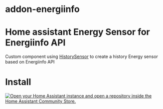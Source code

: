 # addon-energiinfo
# Home assistant Energy Sensor for Energiinfo API
Custom component using [HistorySensor](https://github.com/ldotlopez/ha-historical-sensor/tree/main) to create a history Energy sensor based on Energiinfo API

# Install
[![Open your Home Assistant instance and open a repository inside the Home Assistant Community Store.](https://my.home-assistant.io/badges/hacs_repository.svg)](https://my.home-assistant.io/redirect/hacs_repository/?repository=https%3A%2F%2Fgithub.com%2Fveulsan%2Faddon-energiinfo&category=integration&owner=veulsan)
